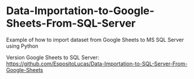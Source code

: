 # Data-Importation-to-Google-Sheets-From-SQL-Server
Example of how to import dataset from Google Sheets to MS SQL Server using Python

Version Google Sheets to SQL Server: https://github.com/EspositoLucas/Data-Importation-to-SQL-Server-From-Google-Sheets
